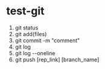 # test-git
1. git status
2. git add(files)
3. git commit -m "comment"
4. git log
5. git log --oneline
6. git push [rep_link] [branch_name]